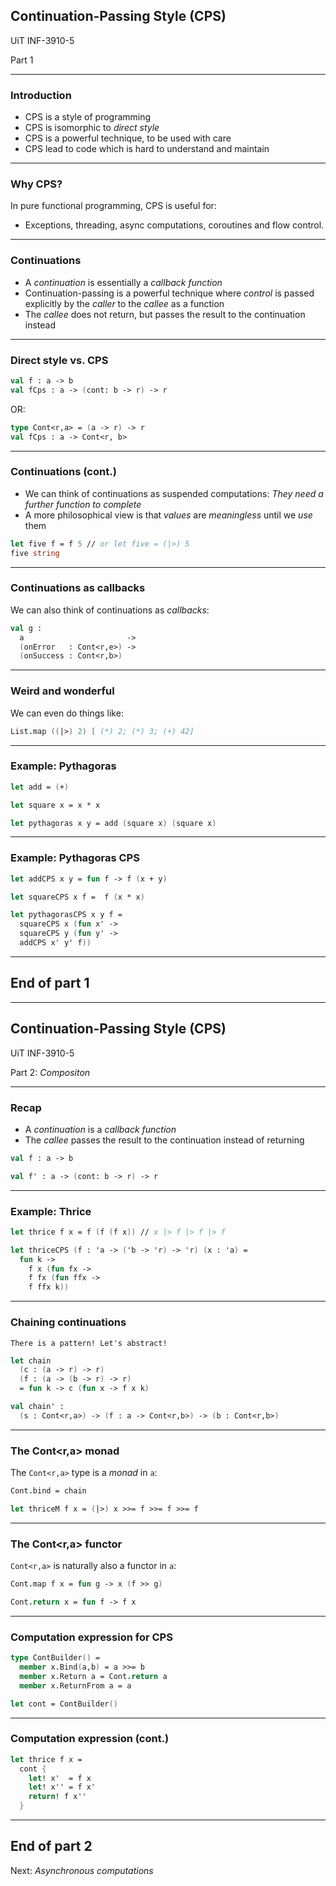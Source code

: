 <!-- .slide: data-background="#000000" -->
## Continuation-Passing Style (CPS)

UiT INF-3910-5

Part 1

---

### Introduction

* CPS is a style of programming
* CPS is isomorphic to _direct style_
* CPS is a powerful technique, to be used with care
* CPS lead to code which is hard to understand and maintain

---

### Why CPS?

In pure functional programming, CPS is useful for:

* Exceptions, threading, async computations, coroutines and flow control.

---

### Continuations

* A _continuation_ is essentially a _callback function_
* Continuation-passing is a powerful technique where _control_ is passed
  explicitly by the _caller_ to the _callee_ as a function
* The _callee_ does not return, but passes the result to the continuation
  instead

---

### Direct style vs. CPS

```fsharp
val f : a -> b
val fCps : a -> (cont: b -> r) -> r
```

OR:

```fsharp
type Cont<r,a> = (a -> r) -> r
val fCps : a -> Cont<r, b>
```

---

### Continuations (cont.)

* We can think of continuations as suspended computations: _They need a further
    function to complete_
* A more philosophical view is that _values_ are _meaningless_ until we _use_
    them

```fsharp
let five f = f 5 // or let five = (|>) 5
five string
```

---

### Continuations as callbacks

We can also think of continuations as _callbacks_:

```fsharp
val g :
  a                       ->
  (onError   : Cont<r,e>) ->
  (onSuccess : Cont<r,b>)
```

---

### Weird and wonderful

We can even do things like:

```fsharp
List.map ((|>) 2) [ (*) 2; (*) 3; (+) 42]
```

---

### Example: Pythagoras

```fsharp
let add = (+)

let square x = x * x

let pythagoras x y = add (square x) (square x)
```

---

### Example: Pythagoras CPS

```fsharp
let addCPS x y = fun f -> f (x + y)

let squareCPS x f =  f (x * x)

let pythagorasCPS x y f =
  squareCPS x (fun x' ->
  squareCPS y (fun y' ->
  addCPS x' y' f))
```

---

<!-- .slide: data-background="#000000" -->
## End of part 1

---

<!-- .slide: data-background="#000000" -->
## Continuation-Passing Style (CPS)

UiT INF-3910-5

Part 2: _Compositon_

---

### Recap

* A _continuation_ is a _callback function_
* The _callee_ passes the result to the continuation instead of returning

```fsharp
val f : a -> b

val f' : a -> (cont: b -> r) -> r
```

---

### Example: Thrice

```fsharp
let thrice f x = f (f (f x)) // x |> f |> f |> f

let thriceCPS (f : 'a -> ('b -> 'r) -> 'r) (x : 'a) =
  fun k ->
    f x (fun fx ->
    f fx (fun ffx ->
    f ffx k))
```

---

### Chaining continuations

`There is a pattern! Let's abstract!`

```fsharp
let chain
  (c : (a -> r) -> r)
  (f : (a -> (b -> r) -> r)
  = fun k -> c (fun x -> f x k)

val chain' :
  (s : Cont<r,a>) -> (f : a -> Cont<r,b>) -> (b : Cont<r,b>)
```

---

### The Cont<r,a> monad

The `Cont<r,a>` type is a _monad_ in `a`:

```fsharp
Cont.bind = chain
```

```fsharp
let thriceM f x = (|>) x >>= f >>= f >>= f
```

---

### The Cont<r,a> functor

`Cont<r,a>` is naturally also a functor in `a`:

```fsharp
Cont.map f x = fun g -> x (f >> g)

Cont.return x = fun f -> f x
```

---

### Computation expression for CPS

```fsharp
type ContBuilder() =
  member x.Bind(a,b) = a >>= b
  member x.Return a = Cont.return a
  member x.ReturnFrom a = a

let cont = ContBuilder()
```

---

### Computation expression (cont.)

```fsharp
let thrice f x =
  cont {
    let! x'  = f x
    let! x'' = f x'
    return! f x''
  }
```

---

<!-- .slide: data-background="#000000" -->
## End of part 2

Next: _Asynchronous computations_

